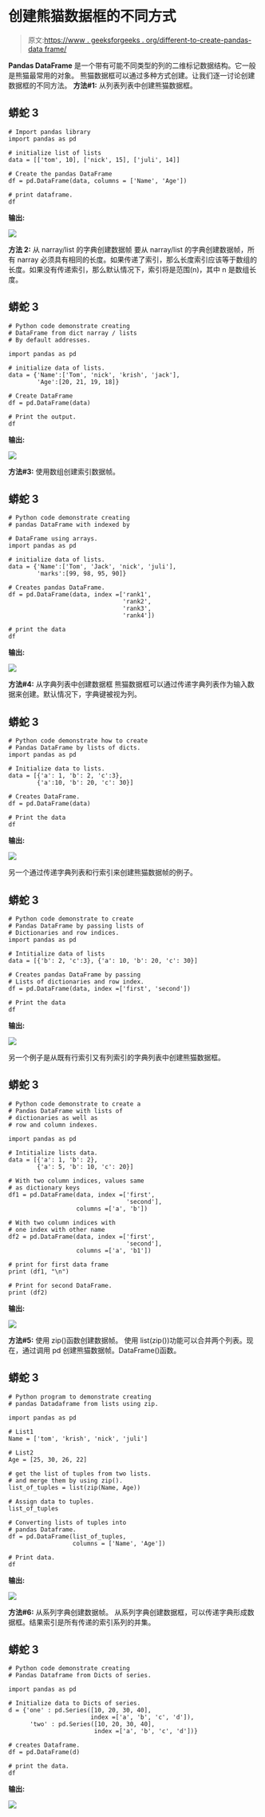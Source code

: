 # 创建熊猫数据框的不同方式

> 原文:[https://www . geeksforgeeks . org/different-to-create-pandas-data frame/](https://www.geeksforgeeks.org/different-ways-to-create-pandas-dataframe/)

**Pandas DataFrame** 是一个带有可能不同类型的列的二维标记数据结构。它一般是熊猫最常用的对象。
熊猫数据框可以通过多种方式创建。让我们逐一讨论创建数据框的不同方法。
**方法#1:** 从列表列表中创建熊猫数据框。

## 蟒蛇 3

```
# Import pandas library
import pandas as pd

# initialize list of lists
data = [['tom', 10], ['nick', 15], ['juli', 14]]

# Create the pandas DataFrame
df = pd.DataFrame(data, columns = ['Name', 'Age'])

# print dataframe.
df
```

**输出:**

![](img/a727673fee61e4c5216b49a8297de4cb.png)

**方法 2:** 从 narray/list 的字典创建数据帧
要从 narray/list 的字典创建数据帧，所有 narray 必须具有相同的长度。如果传递了索引，那么长度索引应该等于数组的长度。如果没有传递索引，那么默认情况下，索引将是范围(n)，其中 n 是数组长度。

## 蟒蛇 3

```
# Python code demonstrate creating 
# DataFrame from dict narray / lists 
# By default addresses.

import pandas as pd

# initialize data of lists.
data = {'Name':['Tom', 'nick', 'krish', 'jack'],
        'Age':[20, 21, 19, 18]}

# Create DataFrame
df = pd.DataFrame(data)

# Print the output.
df
```

**输出:**

![](img/92fdf17343ca0edc1132f0e78fa581a7.png)

**方法#3:** 使用数组创建索引数据帧。

## 蟒蛇 3

```
# Python code demonstrate creating 
# pandas DataFrame with indexed by 

# DataFrame using arrays.
import pandas as pd

# initialize data of lists.
data = {'Name':['Tom', 'Jack', 'nick', 'juli'],
        'marks':[99, 98, 95, 90]}

# Creates pandas DataFrame.
df = pd.DataFrame(data, index =['rank1',
                                'rank2',
                                'rank3',
                                'rank4'])

# print the data
df
```

**输出:**

![](img/82195a642773f0101c26acc8d2926773.png)

**方法#4:** 从字典列表中创建数据框
熊猫数据框可以通过传递字典列表作为输入数据来创建。默认情况下，字典键被视为列。

## 蟒蛇 3

```
# Python code demonstrate how to create 
# Pandas DataFrame by lists of dicts.
import pandas as pd

# Initialize data to lists.
data = [{'a': 1, 'b': 2, 'c':3},
        {'a':10, 'b': 20, 'c': 30}]

# Creates DataFrame.
df = pd.DataFrame(data)

# Print the data
df
```

**输出:**

![](img/a1599441a5bb9487f86c9026d445677f.png)

另一个通过传递字典列表和行索引来创建熊猫数据帧的例子。

## 蟒蛇 3

```
# Python code demonstrate to create
# Pandas DataFrame by passing lists of 
# Dictionaries and row indices.
import pandas as pd

# Intitialize data of lists 
data = [{'b': 2, 'c':3}, {'a': 10, 'b': 20, 'c': 30}]

# Creates pandas DataFrame by passing 
# Lists of dictionaries and row index.
df = pd.DataFrame(data, index =['first', 'second'])

# Print the data
df
```

**输出:**

![](img/938ca8130018afedf758d021a0edd075.png)

另一个例子是从既有行索引又有列索引的字典列表中创建熊猫数据框。

## 蟒蛇 3

```
# Python code demonstrate to create a
# Pandas DataFrame with lists of 
# dictionaries as well as 
# row and column indexes.

import pandas as pd

# Intitialize lists data.
data = [{'a': 1, 'b': 2},
        {'a': 5, 'b': 10, 'c': 20}]

# With two column indices, values same 
# as dictionary keys
df1 = pd.DataFrame(data, index =['first',
                                 'second'],
                   columns =['a', 'b'])

# With two column indices with 
# one index with other name
df2 = pd.DataFrame(data, index =['first',
                                 'second'],
                   columns =['a', 'b1'])

# print for first data frame
print (df1, "\n")

# Print for second DataFrame.
print (df2)
```

**输出:**

![](img/45b4fb41141564df7117241830be9c5d.png)

**方法#5:** 使用 zip()函数创建数据帧。
使用 list(zip())功能可以合并两个列表。现在，通过调用 pd 创建熊猫数据帧。DataFrame()函数。

## 蟒蛇 3

```
# Python program to demonstrate creating 
# pandas Datadaframe from lists using zip. 

import pandas as pd 

# List1 
Name = ['tom', 'krish', 'nick', 'juli'] 

# List2 
Age = [25, 30, 26, 22] 

# get the list of tuples from two lists. 
# and merge them by using zip(). 
list_of_tuples = list(zip(Name, Age)) 

# Assign data to tuples. 
list_of_tuples  

# Converting lists of tuples into 
# pandas Dataframe. 
df = pd.DataFrame(list_of_tuples,
                  columns = ['Name', 'Age']) 

# Print data. 
df 
```

**输出:**

![](img/adb0882ac741c53d8f7936d7252a565a.png)

**方法#6:** 从系列字典创建数据帧。
从系列字典创建数据框，可以传递字典形成数据框。结果索引是所有传递的索引系列的并集。

## 蟒蛇 3

```
# Python code demonstrate creating
# Pandas Dataframe from Dicts of series.

import pandas as pd

# Initialize data to Dicts of series.
d = {'one' : pd.Series([10, 20, 30, 40],
                       index =['a', 'b', 'c', 'd']),
      'two' : pd.Series([10, 20, 30, 40],
                        index =['a', 'b', 'c', 'd'])}

# creates Dataframe.
df = pd.DataFrame(d)

# print the data.
df
```

**输出:**

![](img/2eda20af77cad1ba8dd2ba09847d36da.png)